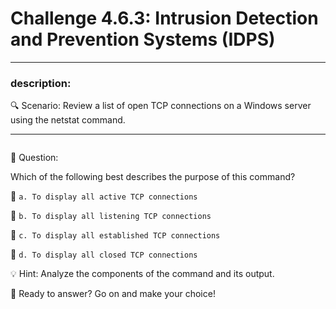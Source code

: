 # **Challenge 4.6.3: Intrusion Detection and Prevention Systems (IDPS)**

---

### **description:**

🔍 Scenario: Review a list of open TCP connections on a Windows server using the netstat command.

---
```plaintext

```
🤔 Question:

Which of the following best describes the purpose of this command?

🔘 ```a. To display all active TCP connections```

🔘 ```b. To display all listening TCP connections```

🔘 ```c. To display all established TCP connections```

🔘 ```d. To display all closed TCP connections```

💡 Hint: Analyze the components of the command and its output.

🚀 Ready to answer? Go on and make your choice!